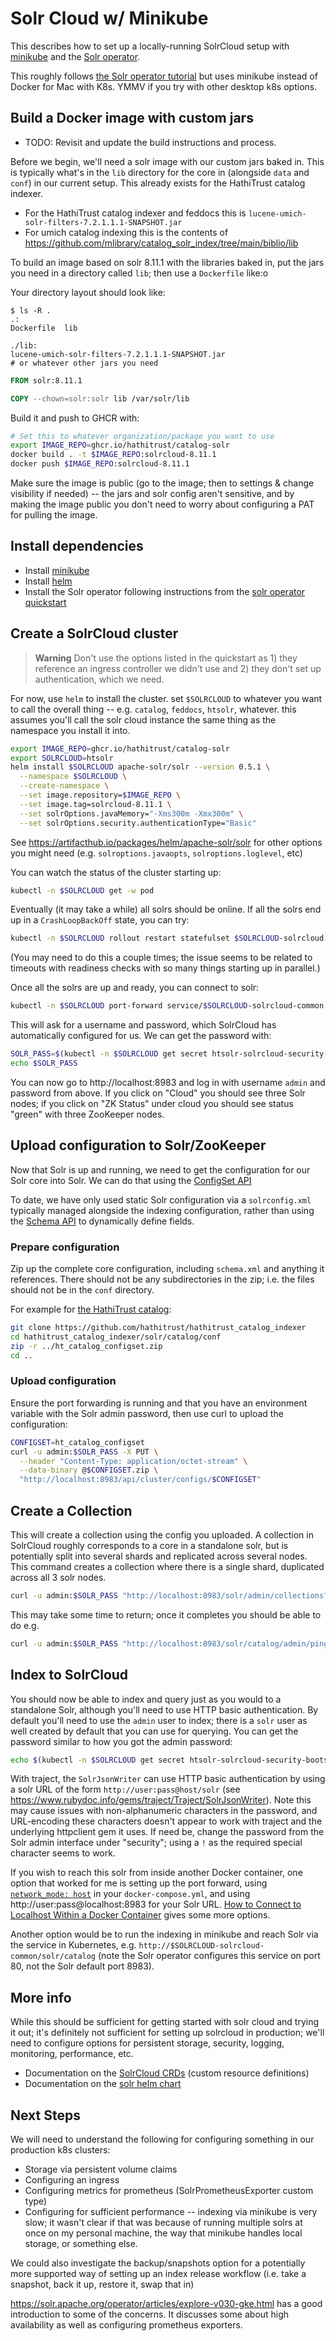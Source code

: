 # Solr Cloud w/ Minikube

This describes how to set up a locally-running SolrCloud setup with [minikube](https://minikube.sigs.k8s.io) and the [Solr operator](https://solr.apache.org/operator/).

This roughly follows [the Solr operator tutorial](https://apache.github.io/solr-operator/docs/local_tutorial) but uses minikube instead of Docker for Mac with K8s. YMMV if you try with other desktop k8s options.

## Build a Docker image with custom jars
- TODO: Revisit and update the build instructions and process.

Before we begin, we'll need a solr image with our custom jars baked in. This is typically what's in the `lib` directory for the core in (alongside `data` and `conf`) in our current setup.
This already exists for the HathiTrust catalog indexer.

* For the HathiTrust catalog indexer and feddocs this is  `lucene-umich-solr-filters-7.2.1.1.1-SNAPSHOT.jar`
* For umich catalog indexing this is the contents of https://github.com/mlibrary/catalog_solr_index/tree/main/biblio/lib

To build an image based on solr 8.11.1 with the libraries baked in, put the jars you need in a directory called `lib`; then use a `Dockerfile` like:o

Your directory layout should look like:
```
$ ls -R .
.:
Dockerfile  lib

./lib:
lucene-umich-solr-filters-7.2.1.1.1-SNAPSHOT.jar
# or whatever other jars you need
```

```dockerfile
FROM solr:8.11.1

COPY --chown=solr:solr lib /var/solr/lib
```

Build it and push to GHCR with:

```bash
# Set this to whatever organization/package you want to use
export IMAGE_REPO=ghcr.io/hathitrust/catalog-solr
docker build . -t $IMAGE_REPO:solrcloud-8.11.1
docker push $IMAGE_REPO:solrcloud-8.11.1
```

Make sure the image is public (go to the image; then to settings & change visibility if needed) -- the jars and solr config aren't sensitive, and by making the image public you don't need to worry about configuring a PAT for pulling the image.

## Install dependencies

* Install [minikube](https://minikube.sigs.k8s.io/docs/start/)
* Install [helm](https://helm.sh/docs/intro/install/)
* Install the Solr operator following instructions from the [solr operator quickstart](https://apache.github.io/solr-operator/docs/local_tutorial#install-the-solr-operator)

## Create a SolrCloud cluster

> **Warning**
> Don't use the options listed in the quickstart as 1) they reference an ingress controller we didn't use and 2) they don't set up authentication, which we need.

For now, use `helm` to install the cluster. set  `$SOLRCLOUD` to whatever you want to call the overall thing -- e.g. `catalog`, `feddocs`, `htsolr`, whatever. this assumes you'll call the solr cloud instance the same thing as the namespace you install it into.

```bash
export IMAGE_REPO=ghcr.io/hathitrust/catalog-solr
export SOLRCLOUD=htsolr
helm install $SOLRCLOUD apache-solr/solr --version 0.5.1 \
  --namespace $SOLRCLOUD \
  --create-namespace \
  --set image.repository=$IMAGE_REPO \
  --set image.tag=solrcloud-8.11.1 \
  --set solrOptions.javaMemory="-Xms300m -Xmx300m" \
  --set solrOptions.security.authenticationType="Basic"
```

See https://artifacthub.io/packages/helm/apache-solr/solr for other options you might need (e.g. `solroptions.javaopts`, `solroptions.loglevel`, etc)

You can watch the status of the cluster starting up:

```bash
kubectl -n $SOLRCLOUD get -w pod
```

Eventually (it may take a while) all solrs should be online. If all the solrs end up in a `CrashLoopBackOff` state, you can try:

```bash
kubectl -n $SOLRCLOUD rollout restart statefulset $SOLRCLOUD-solrcloud
```

(You may need to do this a couple times; the issue seems to be related to timeouts with readiness checks with so many things starting up in parallel.)

Once all the solrs are up and ready, you can connect to solr:

```bash
kubectl -n $SOLRCLOUD port-forward service/$SOLRCLOUD-solrcloud-common 8983:80
```

This will ask for a username and password, which SolrCloud has automatically configured for us. We can get the password with:

```bash
SOLR_PASS=$(kubectl -n $SOLRCLOUD get secret htsolr-solrcloud-security-bootstrap -o jsonpath='{.data.admin}' | base64 -d)
echo $SOLR_PASS
```

You can now go to http://localhost:8983 and log in with username `admin` and password from above. If you click on "Cloud" you should see three Solr nodes; if you click on "ZK Status" under cloud you should see status "green" with three ZooKeeper nodes.

## Upload configuration to Solr/ZooKeeper

Now that Solr is up and running, we need to get the configuration for our Solr core into Solr. We can do that using the [ConfigSet API](https://solr.apache.org/guide/8_11/configsets-api.html)

To date, we have only used static Solr configuration via a `solrconfig.xml` typically managed alongside the indexing configuration, rather than using the [Schema API](https://solr.apache.org/guide/8_11/schema-api.html) to dynamically define fields.

### Prepare configuration

Zip up the complete core configuration, including `schema.xml` and anything it references. There should not be any subdirectories in the zip; i.e. the files should not be in the `conf` directory.

For example for [the HathiTrust catalog](https://github.com/hathitrust/hathitrust_catalog_indexer):

```bash
git clone https://github.com/hathitrust/hathitrust_catalog_indexer
cd hathitrust_catalog_indexer/solr/catalog/conf
zip -r ../ht_catalog_configset.zip
cd ..
```

### Upload configuration

Ensure the port forwarding is running and that you have an environment variable with the Solr admin password, then use curl to upload the configuration:

```bash
CONFIGSET=ht_catalog_configset
curl -u admin:$SOLR_PASS -X PUT \
  --header "Content-Type: application/octet-stream" \
  --data-binary @$CONFIGSET.zip \
  "http://localhost:8983/api/cluster/configs/$CONFIGSET"
```

## Create a Collection

This will create a collection using the config you uploaded. A collection in SolrCloud roughly corresponds to a core in a standalone solr, but is potentially split into several shards and replicated across several nodes. This command creates a collection where there is a single shard, duplicated across all 3 solr nodes.

```bash
curl -u admin:$SOLR_PASS "http://localhost:8983/solr/admin/collections?action=CREATE&name=catalog&numShards=1&replicationFactor=3&maxShardsPerNode=2&collection.configName=$CONFIGSET"
```

This may take some time to return; once it completes you should be able to do e.g.

```bash
curl -u admin:$SOLR_PASS "http://localhost:8983/solr/catalog/admin/ping"
```

## Index to SolrCloud

You should now be able to index and query just as you would to a standalone Solr, although you'll need to use HTTP basic authentication. By default you'll need to use the `admin` user to index; there is a `solr` user as well created by default that you can use for querying. You can get the password similar to how you got the admin password:

```bash
echo $(kubectl -n $SOLRCLOUD get secret htsolr-solrcloud-security-bootstrap -o jsonpath='{.data.solr}' | base64 -d)
```

With traject, the `SolrJsonWriter` can use HTTP basic authentication by using a solr URL of the form `http://user:pass@host/solr` (see https://www.rubydoc.info/gems/traject/Traject/SolrJsonWriter). Note this may cause issues with non-alphanumeric characters in the password, and URL-encoding these  characters doesn't appear to work with traject and the underlying httpclient gem it uses. If need be, change the password from the Solr admin interface under "security"; using a `!` as the required special character seems to work.

If you wish to reach this solr from inside another Docker container, one option that worked for me is setting up the port forward, using [`network_mode: host`](https://docs.docker.com/compose/compose-file/compose-file-v3/#network_mode) in your `docker-compose.yml`, and using http://user:pass@localhost:8983 for your Solr URL.  [How to Connect to Localhost Within a Docker Container](https://www.howtogeek.com/devops/how-to-connect-to-localhost-within-a-docker-container/) gives some more options.

Another option would be to run the indexing in minikube and reach Solr via the service in Kubernetes, e.g. `http://$SOLRCLOUD-solrcloud-common/solr/catalog` (note the Solr operator configures this service on port 80, not the Solr default port 8983).

## More info

While this should be sufficient for getting started with solr cloud and trying it out; it's definitely not sufficient for setting up solrcloud in production; we'll need to configure options for persistent storage, security, logging, monitoring, performance, etc.

* Documentation on the [SolrCloud CRDs](https://apache.github.io/solr-operator/docs/solr-cloud/solr-cloud-crd.html) (custom resource definitions)
* Documentation on the [solr helm chart](https://artifacthub.io/packages/helm/apache-solr/solr)

## Next Steps

We will need to understand the following for configuring something in our production k8s clusters:

* Storage via persistent volume claims
* Configuring an ingress
* Configuring metrics for prometheus (SolrPrometheusExporter custom type)
* Configuring for sufficient performance -- indexing via minikube is very slow; it wasn't clear if that was because of running multiple solrs at once on my personal machine, the way that minikube handles local storage, or something else.

We could also investigate the backup/snapshots option for a potentially more supported way of setting up an index release workflow (i.e. take a snapshot, back it up, restore it, swap that in)

https://solr.apache.org/operator/articles/explore-v030-gke.html has a good introduction to some of the concerns. It discusses some about high availability as well as configuring prometheus exporters.
